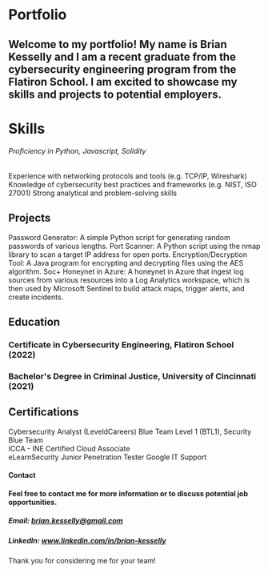 # Portfolio 
## Welcome to my portfolio! My name is Brian Kesselly and I am a recent graduate from the cybersecurity engineering program from the Flatiron School. I am excited to showcase my skills and projects to potential employers.

# Skills
###### Proficiency in Python, Javascript, Solidity

Experience with networking protocols and tools (e.g. TCP/IP, Wireshark)
Knowledge of cybersecurity best practices and frameworks (e.g. NIST, ISO 27001)
Strong analytical and problem-solving skills
## Projects
Password Generator: A simple Python script for generating random passwords of various lengths.
Port Scanner: A Python script using the nmap library to scan a target IP address for open ports.
Encryption/Decryption Tool: A Java program for encrypting and decrypting files using the AES algorithm.
Soc+ Honeynet in Azure: A honeynet in Azure that ingest log sources from various resources into a Log Analytics workspace, which is then used by Microsoft Sentinel to build attack maps, trigger alerts, and create incidents.
## Education
### Certificate in Cybersecurity Engineering, Flatiron School (2022)
### Bachelor's Degree in Criminal Justice, University of Cincinnati (2021)

## Certifications
Cybersecurity Analyst (LeveldCareers)
Blue Team Level 1 (BTL1), Security Blue Team	
ICCA - INE Certified Cloud Associate	
eLearnSecurity Junior Penetration Tester
Google IT Support


#### Contact
#### Feel free to contact me for more information or to discuss potential job opportunities.

##### Email: brian.kesselly@gmail.com
##### LinkedIn: www.linkedin.com/in/brian-kesselly
Thank you for considering me for your team!

